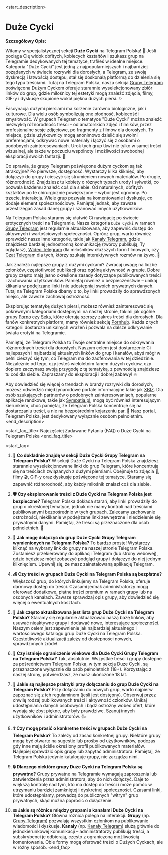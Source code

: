 <start_description>
# Duże Cycki

**Szczegółowy Opis:**

Witamy w specjalistycznej sekcji **Duże Cycki** na Telegram Polska! 🍒 Jeśli pociąga Cię widok obfitych, kobiecych kształtów i szukasz grup na Telegramie dedykowanych tej tematyce, trafiłeś w idealne miejsce. Kategoria "Duże Cycki" jest jedną z najpopularniejszych i najbardziej pożądanych w świecie rozrywki dla dorosłych, a Telegram, ze swoją dyskrecją i łatwością dostępu, stał się doskonałą platformą do dzielenia się tego typu treściami. Tutaj na Telegram Polska, nasza sekcja [Grupy Telegram](/grupy/) poświęcona Dużym Cyckom oferuje starannie wyselekcjonowany zbiór linków do grup, gdzie miłośnicy tej estetyki mogą znaleźć zdjęcia, filmy, GIF-y i dyskusje skupione wokół piękna dużych piersi. ✨

Fascynacja dużymi piersiami ma korzenie zarówno biologiczne, jak i kulturowe. Dla wielu osób symbolizują one płodność, kobiecość i zmysłowość. W grupach Telegram o tematyce "Duże Cycki" można znaleźć niezwykłą różnorodność treści – od amatorskich zdjęć i filmików, przez profesjonalne sesje zdjęciowe, po fragmenty z filmów dla dorosłych. To miejsce, gdzie użytkownicy mogą anonimowo dzielić się swoimi preferencjami, odkrywać nowe materiały i łączyć się z osobami o podobnych zainteresowaniach. Urok tych grup tkwi nie tylko w samej treści wizualnej, ale także w poczuciu wspólnoty i możliwości swobodnej eksploracji swoich fantazji. 🍑

Co sprawia, że grupy Telegram poświęcone dużym cyckom są tak atrakcyjne? Po pierwsze, dostępność. Wystarczy kilka kliknięć, aby dołączyć do grupy i cieszyć się strumieniem nowych materiałów. Po drugie, różnorodność. Znajdziesz tu kobiety o różnych typach urody i sylwetki, co pozwala każdemu znaleźć coś dla siebie. Od naturalnych, obfitych kształtów po te chirurgicznie powiększone – wybór jest ogromny. Po trzecie, interakcja. Wiele grup pozwala na komentowanie i dyskusje, co dodaje element społecznościowy. Pamiętaj jednak, aby zawsze przestrzegać zasad danej grupy i szanować innych użytkowników.

Na Telegram Polska staramy się ułatwić Ci nawigację po świecie erotycznych treści na Telegramie. Nasza kategoria `Duże Cycki` w ramach [Grupy Telegram](/grupy/) jest regularnie aktualizowana, aby zapewnić dostęp do aktywnych i wartościowych społeczności. Oprócz grup, warto również sprawdzić nasze inne kategorie, takie jak [Kanały Telegram](/kanaly/), gdzie znajdziesz bardziej jednostronną komunikację (twórcy publikują, Ty oglądasz), [Wideo Telegram](/wideo/) dla miłośników dłuższych form filmowych, czy [Czat Telegram](/czat/) dla tych, którzy szukają interaktywnych rozmów na żywo. 🚀

Jak znaleźć najlepsze grupy z dużymi cyckami? Zwracaj uwagę na liczbę członków, częstotliwość publikacji oraz ogólną aktywność w grupie. Dobre grupy często mają jasno określone zasady dotyczące publikowanych treści i zachowania użytkowników. Pamiętaj również o bezpieczeństwie – unikaj klikania w podejrzane linki i nie udostępniaj swoich prywatnych danych. Tutaj na Telegram Polska dbamy o to, by linki prowadziły do sprawdzonych miejsc, ale zawsze zachowaj ostrożność.

Eksplorując tematykę dużych piersi, możesz również zainteresować się pokrewnymi kategoriami dostępnymi na naszej stronie, takimi jak ogólne grupy [Porno](/grupy/porno/) czy [Seks](/grupy/seks/), które oferują szerszy zakres treści dla dorosłych. Dla fanów konkretnych platform, mamy również sekcję [Pornhub](/grupy/pornhub/). Każda z tych kategorii dostarcza unikalnych wrażeń i pozwala na dalsze odkrywanie świata erotyki na Telegramie.

Pamiętaj, że Telegram Polska to Twoje centralne miejsce do odkrywania różnorodnych treści dla dorosłych. Naszym celem jest dostarczenie Ci najlepszych i najbardziej aktualnych linków do grup i kanałów, abyś mógł w pełni cieszyć się tym, co Telegram ma do zaoferowania w tej dziedzinie. Niezależnie od tego, czy jesteś wieloletnim fanem dużych cycków, czy dopiero zaczynasz swoją przygodę z tą tematyką, z pewnością znajdziesz tu coś dla siebie. Zapraszamy do eksploracji i dobrej zabawy! 🔥

Aby dowiedzieć się więcej o trendach w branży rozrywki dla dorosłych, możesz odwiedzić międzynarodowe portale informacyjne takie jak [XBIZ](https://www.xbiz.com). Dla osób szukających partnerów o podobnych zainteresowaniach, popularne aplikacje randkowe, takie jak [Sympatia.pl](https://sympatia.onet.pl), mogą być również interesującym kierunkiem, choć pamiętaj, że Telegram Polska koncentruje się na dostarczaniu treści, a nie na bezpośrednim kojarzeniu par. 🔞 Nasz portal, Telegram Polska, jest dedykowany wyłącznie osobom pełnoletnim.
<end_description>

<start_faq_title>
Najczęściej Zadawane Pytania (FAQ) o Duże Cycki na Telegram Polska
<end_faq_title>

<start_faq>
1. **🤔 Co dokładnie znajdę w sekcji Duże Cycki Grupy Telegram na Telegram Polska?**
W sekcji Duże Cycki na Telegram Polska znajdziesz starannie wyselekcjonowane linki do grup Telegram, które koncentrują się na treściach związanych z dużymi piersiami. Obejmuje to zdjęcia 📸, filmy 🎬, GIF-y oraz dyskusje poświęcone tej tematyce. Staramy się zapewnić różnorodność, aby każdy miłośnik znalazł coś dla siebie.

2. **🛡️ Czy eksplorowanie treści z Duże Cycki na Telegram Polska jest bezpieczne?**
Telegram Polska dokłada starań, aby linki prowadziły do grup o określonej tematyce, jednak nie mamy kontroli nad treściami publikowanymi bezpośrednio w tych grupach. Zalecamy zachowanie ostrożności, nieklikanie w podejrzane linki zewnętrzne i niedzielenie się prywatnymi danymi. Pamiętaj, że treści są przeznaczone dla osób pełnoletnich. 🔞

3. **🔗 Jak mogę dołączyć do grup Duże Cycki Grupy Telegram wymienionych na Telegram Polska?**
To bardzo proste! Wystarczy kliknąć na wybrany link do grupy na naszej stronie Telegram Polska. Zostaniesz przekierowany do aplikacji Telegram (lub strony webowej), gdzie będziesz mógł zobaczyć podgląd grupy i dołączyć do niej jednym kliknięciem. Upewnij się, że masz zainstalowaną aplikację Telegram.

4. **💰 Czy treści w grupach Duże Cycki na Telegram Polska są bezpłatne?**
Większość grup, do których linkujemy na Telegram Polska, oferuje darmowy dostęp do treści. Czasami jednak administratorzy mogą oferować dodatkowe, płatne treści premium w ramach grupy lub na osobnych kanałach. Zawsze sprawdzaj opis grupy, aby dowiedzieć się więcej o ewentualnych kosztach.

5. **🔄 Jak często aktualizowana jest lista grup Duże Cycki na Telegram Polska?**
Staramy się regularnie aktualizować naszą bazę linków, aby usuwać nieaktywne grupy i dodawać nowe, interesujące społeczności. Naszym celem jest zapewnienie jak najbardziej aktualnego i wartościowego katalogu grup Duże Cycki na Telegram Polska. Częstotliwość aktualizacji zależy od dostępności nowych, sprawdzonych źródeł.

6. **🔞 Czy istnieje ograniczenie wiekowe dla Duże Cycki Grupy Telegram na Telegram Polska?**
Tak, absolutnie. Wszystkie treści i grupy dostępne za pośrednictwem Telegram Polska, w tym sekcja Duże Cycki, są przeznaczone wyłącznie dla osób pełnoletnich (18+). Korzystając z naszej strony, potwierdzasz, że masz ukończone 18 lat.

7. **🧐 Jakie są najlepsze praktyki przy dołączaniu do grup Duże Cycki na Telegram Polska?**
Przy dołączaniu do nowych grup, warto najpierw zapoznać się z ich regulaminem (jeśli jest dostępny). Obserwuj przez chwilę rodzaj publikowanych treści i aktywność członków. Unikaj udostępniania danych osobowych i bądź ostrożny wobec ofert, które wydają się zbyt piękne, aby były prawdziwe. Szanuj innych użytkowników i administratorów. 👍

8. **❓ Czy mogę prosić o konkretne treści w grupach Duże Cycki na Telegram Polska?**
To zależy od zasad konkretnej grupy. Niektóre grupy mogą być otwarte na sugestie lub prośby od użytkowników, podczas gdy inne mają ściśle określony profil publikowanych materiałów. Najlepiej sprawdzić opis grupy lub zapytać administratora. Pamiętaj, że Telegram Polska jedynie kataloguje grupy, nie zarządza nimi.

9. **🔒 Dlaczego niektóre grupy Duże Cycki na Telegram Polska są prywatne?**
Grupy prywatne na Telegramie wymagają zaproszenia lub zatwierdzenia przez administratora, aby do nich dołączyć. Daje to większą kontrolę nad tym, kto ma dostęp do treści i może pomóc w utrzymaniu bardziej zamkniętej i dyskretnej społeczności. Czasami linki, które udostępniamy, prowadzą do publicznych "witryn" grup prywatnych, skąd można poprosić o dołączenie.

10. **⚖️ Jakie są różnice między grupami a kanałami Duże Cycki na Telegram Polska?**
Główna różnica polega na interakcji. **Grupy** (np. [Grupy Telegram](/grupy/)) pozwalają wszystkim członkom na publikowanie wiadomości i dyskusje. **Kanały** (np. [Kanały Telegram](/kanaly/)) służą głównie do jednokierunkowej komunikacji – administratorzy publikują treści, a subskrybenci je odbierają, często z ograniczoną możliwością komentowania. Obie formy mogą oferować treści o Dużych Cyckach, ale w różny sposób.
<end_faq>